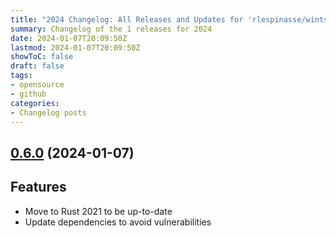 ```yaml
---
title: "2024 Changelog: All Releases and Updates for 'rlespinasse/wints'"
summary: Changelog of the 1 releases for 2024
date: 2024-01-07T20:09:50Z
lastmod: 2024-01-07T20:09:50Z
showToC: false
draft: false
tags:
- opensource
- github
categories:
- Changelog posts
---
```

## [0.6.0](https://github.com/rlespinasse/wints/compare/v0.5.0...v0.6.0) (2024-01-07)

## Features

* Move to Rust 2021 to be up-to-date
* Update dependencies to avoid vulnerabilities



